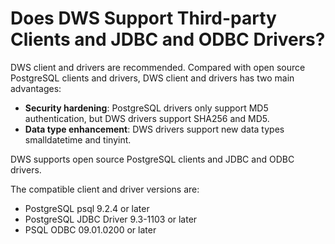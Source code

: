 # Does DWS Support Third-party Clients and JDBC and ODBC Drivers?<a name="dws_03_0017"></a>

DWS client and drivers are recommended. Compared with open source PostgreSQL clients and drivers, DWS client and drivers has two main advantages:

-   **Security hardening**: PostgreSQL drivers only support MD5 authentication, but DWS drivers support SHA256 and MD5.
-   **Data type enhancement**: DWS drivers support new data types smalldatetime and tinyint.

DWS supports open source PostgreSQL clients and JDBC and ODBC drivers.

The compatible client and driver versions are:

-   PostgreSQL psql 9.2.4 or later
-   PostgreSQL JDBC Driver 9.3-1103 or later
-   PSQL ODBC 09.01.0200 or later

